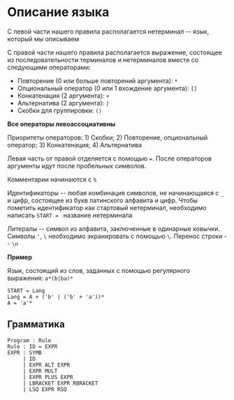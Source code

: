 # Описание языка

С левой части нашего правила располагается нетерминал -- язык, который мы описываем

С правой части нашего правила располагается выражение, состоящее из последовательности терминалов и нетерминалов вместе со следующими операторами:

* Повторение (0 или больше повторений аргумента): `*`
* Опциональный оператор (0 или 1 вхождение аргумента): `[]`
* Конкатенация (2 аргумента): `+`
* Альтернатива (2 аргумента): `|`
* Скобки для группировки: `()`

**Все операторы левоассоциативны**

Приоритеты операторов: 1) Скобки; 2) Повторение, опциональный оператор; 3) Конкатенация; 4) Альтернатива


Левая часть от правой отделяется с помощью `=`. После операторов аргументы идут после пробельных символов.

Комментарии начинаются с `%`

Идентификаторы -- любая комбинация символов, не начинающаяся с `_` и цифр, состоящее из букв латинского алфавита и цифр. Чтобы пометить идентификатор как стартовый нетерминал, необходимо написать `START = ` название нетерминала

Литералы -- символ из алфавита, заключенные в одинарные ковычки. Символы `'`, `\` необходимо экранировать с помощью `\`. Перенос строки -- `\n`

**Пример** 

Язык, состоящий из слов, заданных с помощью регулярного выражения: `a*(b|ba)*`

```
START = Lang
Lang = A + ('b' | ('b' + 'a'))*
A = 'a'*
```

## Грамматика

```
Program : Rule
Rule : ID = EXPR
EXPR : SYMB
     | ID
     | EXPR ALT EXPR
     | EXPR MULT
     | EXPR PLUS EXPR
     | LBRACKET EXPR RBRACKET
     | LSQ EXPR RSQ
```
